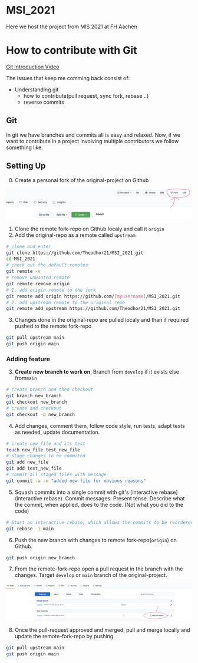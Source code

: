 # MSI_2021
Here we host the project from MIS 2021 at FH Aachen


# How to contribute with Git
[Git Introduction Video](https://www.youtube.com/watch?v=vR-y_2zWrIE&list=PLWKjhJtqVAbkFiqHnNaxpOPhh9tSWMXIF&index=3&ab_channel=freeCodeCamp.org)

The issues that keep me comming back consist of:
- Understanding git
  * how to contribute(pull request, sync fork, rebase ..)
  * reverse commits


## Git

In git we have branches and commits all is easy and relaxed. Now, if we want to
contribute in a project involving multiple contributors we follow something like: 

## Setting Up
0. Create a personal fork of the original-project on Github

![image-20210407100544538](assets/image-20210407100544538.png)

1. Clone the remote fork-repo on Github localy and call it `origin`
2. Add the original-repo as a remote called `upstream`

```bash
# clone and enter
git clone https://github.com/Theodhor21/MSI_2021.git
cd MSI_2021
# check out the default remotes
git remote -v
# remove unwanted remote
git remote remove origin
# 1. add origin remote to the fork
git remote add origin https://github.com/[myusername]/MSI_2021.git
# 2. add upstream remote to the original repo
git remote add upstream https://github.com/Theodhor21/MSI_2021.git
```

3. Changes done in the original-repo are pulled localy and than if required
   pushed to the remote fork-repo

```bash
git pull upstream main
git push origin main
```

### Adding feature
3. **Create new branch to work on**. Branch from `develop` if it exists else from`main`

```bash
# create branch and then checkout
git branch new_branch
git checkout new_branch
# create and checkout
git checkout -b new_branch
```

4. Add changes, comment them, follow code style, run tests, adapt tests as
   needed, update documentation.

```bash
# create new_file and its test
touch new_file test_new_file
# stage changes to be commited
git add new_file
git add test_new_file
# commit all staged files with message
git commit -a -m "added new file for obvious reasons"
```

5. Squash commits into a single commit with git's [interactive rebase](interactive rebase). 
   Commit messages: Present tense. Describe what the commit, when applied, does to the code. (Not what you did to the code)

```bash
# Start an interactive rebase, which allows the commits to be reordered, omitted, combined or modified
git rebase -i main
```

6. Push the new branch with changes to remote fork-repo(`origin`) on Github.

```bash
git push origin new_branch
```

7. From the remote-fork-repo open a pull request in the branch with the changes.
   Target `develop` or `main` branch of the original-project.

![image-20210407103657478](assets/image-20210407103657478.png)

8. Once the pull-request approved and merged, pull and merge locally and update
   the remote-fork-repo by pushing.

```bash
git pull upstream main
git push origin main
```



